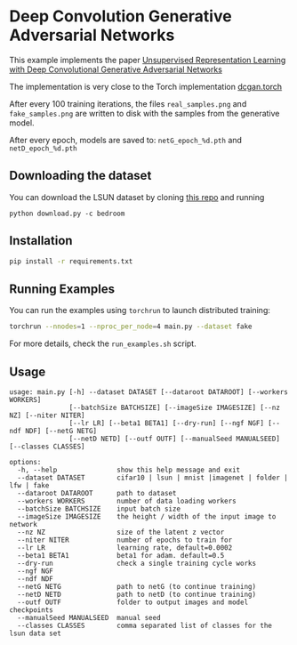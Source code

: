 # Deep Convolution Generative Adversarial Networks

This example implements the paper [Unsupervised Representation Learning with Deep Convolutional Generative Adversarial Networks](http://arxiv.org/abs/1511.06434)

The implementation is very close to the Torch implementation [dcgan.torch](https://github.com/soumith/dcgan.torch)

After every 100 training iterations, the files `real_samples.png` and `fake_samples.png` are written to disk
with the samples from the generative model.

After every epoch, models are saved to: `netG_epoch_%d.pth` and `netD_epoch_%d.pth`

## Downloading the dataset

You can download the LSUN dataset by cloning [this repo](https://github.com/fyu/lsun) and running

```
python download.py -c bedroom
```

## Installation

```bash
pip install -r requirements.txt
```

## Running Examples

You can run the examples using `torchrun` to launch distributed training:

```bash
torchrun --nnodes=1 --nproc_per_node=4 main.py --dataset fake
```

For more details, check the `run_examples.sh` script.

## Usage

```
usage: main.py [-h] --dataset DATASET [--dataroot DATAROOT] [--workers WORKERS]
               [--batchSize BATCHSIZE] [--imageSize IMAGESIZE] [--nz NZ] [--niter NITER]
               [--lr LR] [--beta1 BETA1] [--dry-run] [--ngf NGF] [--ndf NDF] [--netG NETG]
               [--netD NETD] [--outf OUTF] [--manualSeed MANUALSEED] [--classes CLASSES]

options:
  -h, --help               show this help message and exit
  --dataset DATASET        cifar10 | lsun | mnist |imagenet | folder | lfw | fake
  --dataroot DATAROOT      path to dataset
  --workers WORKERS        number of data loading workers
  --batchSize BATCHSIZE    input batch size
  --imageSize IMAGESIZE    the height / width of the input image to network
  --nz NZ                  size of the latent z vector
  --niter NITER            number of epochs to train for
  --lr LR                  learning rate, default=0.0002
  --beta1 BETA1            beta1 for adam. default=0.5
  --dry-run                check a single training cycle works
  --ngf NGF
  --ndf NDF
  --netG NETG              path to netG (to continue training)
  --netD NETD              path to netD (to continue training)
  --outf OUTF              folder to output images and model checkpoints
  --manualSeed MANUALSEED  manual seed
  --classes CLASSES        comma separated list of classes for the lsun data set
```
